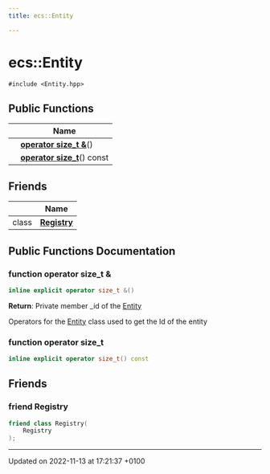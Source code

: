 ```yaml
---
title: ecs::Entity

---
```


# ecs::Entity






`#include <Entity.hpp>`

## Public Functions

|                | Name           |
| -------------- | -------------- |
| | **[operator size_t &](Classes/classecs_1_1_entity.md#function-operator-size-t-&)**() |
| | **[operator size_t](Classes/classecs_1_1_entity.md#function-operator-size-t)**() const |

## Friends

|                | Name           |
| -------------- | -------------- |
| class | **[Registry](Classes/classecs_1_1_entity.md#friend-registry)**  |

## Public Functions Documentation

### function operator size_t &

```cpp
inline explicit operator size_t &()
```


**Return**: Private member _id of the [Entity](Classes/classecs_1_1_entity.md)

Operators for the [Entity](Classes/classecs_1_1_entity.md) class used to get the Id of the entity 


### function operator size_t

```cpp
inline explicit operator size_t() const
```


## Friends

### friend Registry

```cpp
friend class Registry(
    Registry 
);
```


-------------------------------

Updated on 2022-11-13 at 17:21:37 +0100